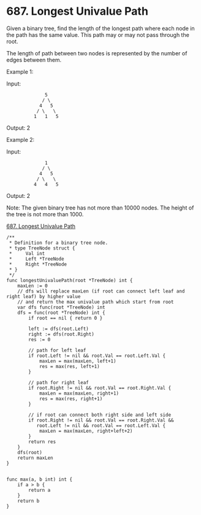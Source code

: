 # 687. Longest Univalue Path

Given a binary tree, find the length of the longest path where each node in the path has the same value. This path may or may not pass through the root.

The length of path between two nodes is represented by the number of edges between them.

 

Example 1:

Input:
```
              5
             / \
            4   5
           / \   \
          1   1   5
```
Output: 2

 

Example 2:

Input:
```
              1
             / \
            4   5
           / \   \
          4   4   5
```
Output: 2

 

Note: The given binary tree has not more than 10000 nodes. The height of the tree is not more than 1000.


[687. Longest Univalue Path](https://leetcode.com/problems/longest-univalue-path/)


```golang
/**
 * Definition for a binary tree node.
 * type TreeNode struct {
 *     Val int
 *     Left *TreeNode
 *     Right *TreeNode
 * }
 */
func longestUnivaluePath(root *TreeNode) int {
    maxLen := 0
    // dfs will replace maxLen (if root can connect left leaf and right leaf) by higher value
    // and return the max univalue path which start from root
    var dfs func(root *TreeNode) int 
    dfs = func(root *TreeNode) int {
        if root == nil { return 0 }
        
        left := dfs(root.Left)
        right := dfs(root.Right)
        res := 0
        
        // path for left leaf
        if root.Left != nil && root.Val == root.Left.Val {
            maxLen = max(maxLen, left+1)
            res = max(res, left+1)
        }
        
        // path for right leaf
        if root.Right != nil && root.Val == root.Right.Val {
            maxLen = max(maxLen, right+1)
            res = max(res, right+1)
        }
        
        // if root can connect both right side and left side
        if root.Right != nil && root.Val == root.Right.Val &&
           root.Left != nil && root.Val == root.Left.Val {
            maxLen = max(maxLen, right+left+2)
        }
        return res
    }
    dfs(root)
    return maxLen
}


func max(a, b int) int {
    if a > b {
        return a
    }
    return b
}
```
